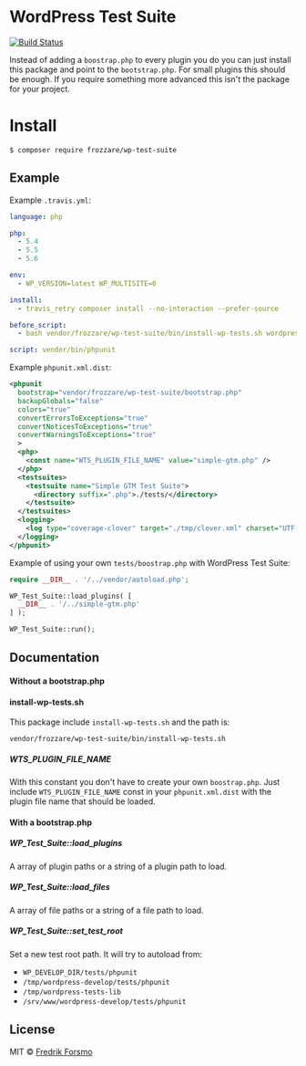 # WordPress Test Suite

[![Build Status](https://travis-ci.org/frozzare/wp-test-suite.svg?branch=master)](https://travis-ci.org/frozzare/wp-test-suite)

Instead of adding a `boostrap.php` to every plugin you do you can just install this package and point to the `bootstrap.php`.
For small plugins this should be enough. If you require something more advanced this isn't the package for your project.

# Install

```
$ composer require frozzare/wp-test-suite
```

## Example

Example `.travis.yml`:

```yaml
language: php

php:
  - 5.4
  - 5.5
  - 5.6

env:
  - WP_VERSION=latest WP_MULTISITE=0

install:
  - travis_retry composer install --no-interaction --prefer-source

before_script:
  - bash vendor/frozzare/wp-test-suite/bin/install-wp-tests.sh wordpress_test root '' 127.0.0.1 $WP_VERSION

script: vendor/bin/phpunit
```

Example `phpunit.xml.dist`:

```xml
<phpunit
  bootstrap="vendor/frozzare/wp-test-suite/bootstrap.php"
  backupGlobals="false"
  colors="true"
  convertErrorsToExceptions="true"
  convertNoticesToExceptions="true"
  convertWarningsToExceptions="true"
  >
  <php>
    <const name="WTS_PLUGIN_FILE_NAME" value="simple-gtm.php" />
  </php>
  <testsuites>
    <testsuite name="Simple GTM Test Suite">
      <directory suffix=".php">./tests/</directory>
    </testsuite>
  </testsuites>
  <logging>
    <log type="coverage-clover" target="./tmp/clover.xml" charset="UTF-8" />
  </logging>
</phpunit>
```

Example of using your own `tests/boostrap.php` with WordPress Test Suite:

```php
require __DIR__ . '/../vendor/autoload.php';

WP_Test_Suite::load_plugins( [
  __DIR__ . '/../simple-gtm.php'
] );

WP_Test_Suite::run();
```
## Documentation

#### Without a bootstrap.php

#### install-wp-tests.sh

This package include `install-wp-tests.sh` and the path is:

```
vendor/frozzare/wp-test-suite/bin/install-wp-tests.sh
```

##### WTS_PLUGIN_FILE_NAME

With this constant you don't have to create your own `boostrap.php`. Just include
`WTS_PLUGIN_FILE_NAME` const in your `phpunit.xml.dist` with the plugin file name
that should be loaded.

#### With a bootstrap.php

##### WP_Test_Suite::load_plugins

A array of plugin paths or a string of a plugin path to load.

##### WP_Test_Suite::load_files

A array of file paths or a string of a file path to load.

##### WP_Test_Suite::set_test_root

Set a new test root path. It will try to autoload from:
- `WP_DEVELOP_DIR/tests/phpunit`
- `/tmp/wordpress-develop/tests/phpunit`
- `/tmp/wordpress-tests-lib`
- `/srv/www/wordpress-develop/tests/phpunit`

## License

MIT © [Fredrik Forsmo](https://github.com/frozzare)
